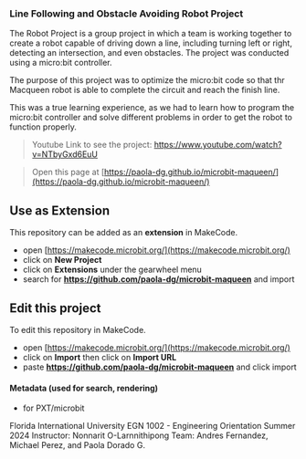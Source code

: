 ### Line Following and Obstacle Avoiding Robot Project

The Robot Project is a group project in which a team is working together to create a robot capable of driving down a line, including turning left or right, detecting an intersection, and even obstacles. The project was conducted using a micro:bit controller.

The purpose of this project was to optimize the micro:bit code so that thr Macqueen robot is able to complete the circuit and reach the finish line. 

This was a true learning experience, as we had to learn how to program the micro:bit controller and solve different problems in order to get the robot to function properly. 


> Youtube Link to see the project: https://www.youtube.com/watch?v=NTbyGxd6EuU


> Open this page at [https://paola-dg.github.io/microbit-maqueen/](https://paola-dg.github.io/microbit-maqueen/)

## Use as Extension

This repository can be added as an **extension** in MakeCode.

* open [https://makecode.microbit.org/](https://makecode.microbit.org/)
* click on **New Project**
* click on **Extensions** under the gearwheel menu
* search for **https://github.com/paola-dg/microbit-maqueen** and import

## Edit this project

To edit this repository in MakeCode.

* open [https://makecode.microbit.org/](https://makecode.microbit.org/)
* click on **Import** then click on **Import URL**
* paste **https://github.com/paola-dg/microbit-maqueen** and click import

#### Metadata (used for search, rendering)

* for PXT/microbit
<script src="https://makecode.com/gh-pages-embed.js"></script><script>makeCodeRender("{{ site.makecode.home_url }}", "{{ site.github.owner_name }}/{{ site.github.repository_name }}");</script>


Florida International University
EGN 1002 - Engineering Orientation
Summer 2024
Instructor: Nonnarit O-Larnnithipong
Team: Andres Fernandez, Michael Perez, and Paola Dorado G.
